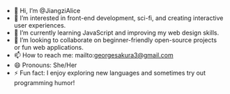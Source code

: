 - 👋 Hi, I’m @JiangziAlice  
- 👀 I’m interested in front-end development, sci-fi, and creating interactive user experiences.  
- 🌱 I’m currently learning JavaScript and improving my web design skills.  
- 💞️ I’m looking to collaborate on beginner-friendly open-source projects or fun web applications.  
- 📫 How to reach me: mailto:georgesakura3@gmail.com
- 😄 Pronouns: She/Her  
- ⚡ Fun fact: I enjoy exploring new languages and sometimes try out programming humor!  

<!---
JiangziAlice/JiangziAlice is a ✨ special ✨ repository because its `README.md` (this file) appears on your GitHub profile.
You can click the Preview link to take a look at your changes.
--->
